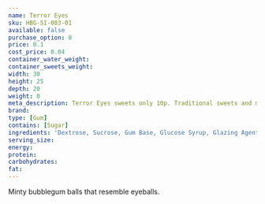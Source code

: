 ```yaml
---
name: Terror Eyes
sku: HBG-SI-083-01
available: false
purchase_option: 0
price: 0.1
cost_price: 0.04
container_water_weight: 
container_sweets_weight: 
width: 30
height: 25
depth: 20
weight: 0
meta_description: Terror Eyes sweets only 10p. Traditional sweets and more at Humbugs Confectionery Store. Specialists in satisfying your sweet tooth!
brand: 
type: [Gum]
contains: [Sugar]
ingredients: 'Dextrose, Sucrose, Gum Base, Glucose Syrup, Glazing Agents, Carnauba Wax, Shellac Antioxidant: E321. Colours: E120, E171'
serving_size: 
energy: 
protein: 
carbohydrates: 
fat: 
---
```

Minty bubblegum balls that resemble eyeballs.